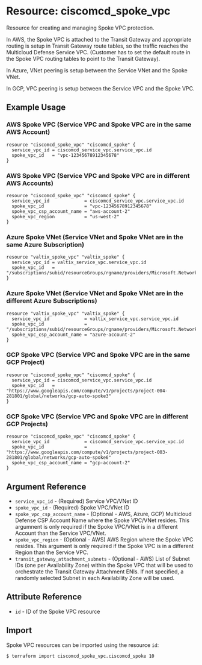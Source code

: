 # Resource: ciscomcd_spoke_vpc
Resource for creating and managing Spoke VPC protection.

In AWS, the Spoke VPC is attached to the Transit Gateway and appropriate routing is setup in Transit Gateway route tables, so the traffic reaches the Multicloud Defense Service VPC. (Customer has to set the default route in the Spoke VPC routing tables to point to the Transit Gateway).

In Azure, VNet peering is setup between the Service VNet and the Spoke VNet.

In GCP, VPC peering is setup between the Service VPC and the Spoke VPC.

## Example Usage

### AWS Spoke VPC (Service VPC and Spoke VPC are in the same AWS Account)
```hcl
resource "ciscomcd_spoke_vpc" "ciscomcd_spoke" {
  service_vpc_id = ciscomcd_service_vpc.service_vpc.id
  spoke_vpc_id   = "vpc-12345678912345678"
}
```

### AWS Spoke VPC (Service VPC and Spoke VPC are in different AWS Accounts)
```hcl
resource "ciscomcd_spoke_vpc" "ciscomcd_spoke" {
  service_vpc_id             = ciscomcd_service_vpc.service_vpc.id
  spoke_vpc_id               = "vpc-12345678912345678"
  spoke_vpc_csp_account_name = "aws-account-2"
  spoke_vpc_region           = "us-west-2"
}
```

### Azure Spoke VNet (Service VNet and Spoke VNet are in the same Azure Subscription)
```hcl
resource "valtix_spoke_vpc" "valtix_spoke" {
  service_vpc_id = valtix_service_vpc.service_vpc.id
  spoke_vpc_id   = "/subscriptions/subid/resourceGroups/rgname/providers/Microsoft.Network/virtualNetworks/spoke1"
}
```

### Azure Spoke VNet (Service VNet and Spoke VNet are in the different Azure Subscriptions)
```hcl
resource "valtix_spoke_vpc" "valtix_spoke" {
  service_vpc_id             = valtix_service_vpc.service_vpc.id
  spoke_vpc_id               = "/subscriptions/subid/resourceGroups/rgname/providers/Microsoft.Network/virtualNetworks/spoke1"
  spoke_vpc_csp_account_name = "azure-account-2"
}
```

### GCP Spoke VPC (Service VPC and Spoke VPC are in the same GCP Project)
```hcl
resource "ciscomcd_spoke_vpc" "ciscomcd_spoke" {
  service_vpc_id = ciscomcd_service_vpc.service_vpc.id
  spoke_vpc_id   = "https://www.googleapis.com/compute/v1/projects/project-004-281801/global/networks/gcp-auto-spoke3"
}
```

### GCP Spoke VPC (Service VPC and Spoke VPC are in different GCP Projects)
```hcl
resource "ciscomcd_spoke_vpc" "ciscomcd_spoke" {
  service_vpc_id             = ciscomcd_service_vpc.service_vpc.id
  spoke_vpc_id               = "https://www.googleapis.com/compute/v1/projects/project-003-281801/global/networks/gcp-auto-spoke6"
  spoke_vpc_csp_account_name = "gcp-account-2"
}
```

## Argument Reference
* `service_vpc_id` - (Required) Service VPC/VNet ID
* `spoke_vpc_id` - (Required) Spoke VPC/VNet ID
* `spoke_vpc_csp_account_name` - (Optional - AWS, Azure, GCP) Multicloud Defense CSP Account Name where the Spoke VPC/VNet resides. This argumnent is only required if the Spoke VPC/VNet is in a different Account than the Service VPC/VNet.
* `spoke_vpc_region` - (Optional - AWS) AWS Region where the Spoke VPC resides.  This argument is only required if the Spoke VPC is in a different Region than the Service VPC.
* `transit_gateway_attachment_subnets` - (Optional - AWS) List of Subnet IDs (one per Availability Zone) within the Spoke VPC that will be used to orchestrate the Transit Gateway Attachment ENIs. If not specified, a randomly selected Subnet in each Availability Zone will be used.

## Attribute Reference
* `id` - ID of the Spoke VPC resource

## Import
Spoke VPC resources can be imported using the resource `id`:

```hcl
$ terraform import ciscomcd_spoke_vpc.ciscomcd_spoke 10
```